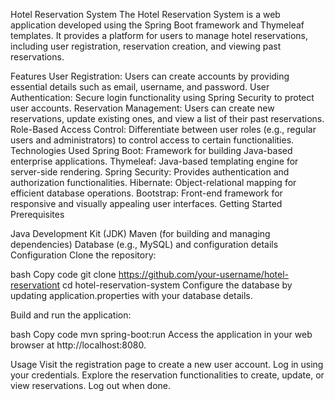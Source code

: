 Hotel Reservation System
The Hotel Reservation System is a web application developed using the Spring Boot framework and Thymeleaf templates. It provides a platform for users to manage hotel reservations, including user registration, reservation creation, and viewing past reservations.

Features
User Registration: Users can create accounts by providing essential details such as email, username, and password.
User Authentication: Secure login functionality using Spring Security to protect user accounts.
Reservation Management: Users can create new reservations, update existing ones, and view a list of their past reservations.
Role-Based Access Control: Differentiate between user roles (e.g., regular users and administrators) to control access to certain functionalities.
Technologies Used
Spring Boot: Framework for building Java-based enterprise applications.
Thymeleaf: Java-based templating engine for server-side rendering.
Spring Security: Provides authentication and authorization functionalities.
Hibernate: Object-relational mapping for efficient database operations.
Bootstrap: Front-end framework for responsive and visually appealing user interfaces.
Getting Started
Prerequisites

Java Development Kit (JDK)
Maven (for building and managing dependencies)
Database (e.g., MySQL) and configuration details
Configuration
Clone the repository:

bash Copy code git clone https://github.com/your-username/hotel-reservationt cd hotel-reservation-system Configure the database by updating application.properties with your database details.

Build and run the application:

bash Copy code mvn spring-boot:run Access the application in your web browser at http://localhost:8080.

Usage Visit the registration page to create a new user account. Log in using your credentials. Explore the reservation functionalities to create, update, or view reservations. Log out when done.
